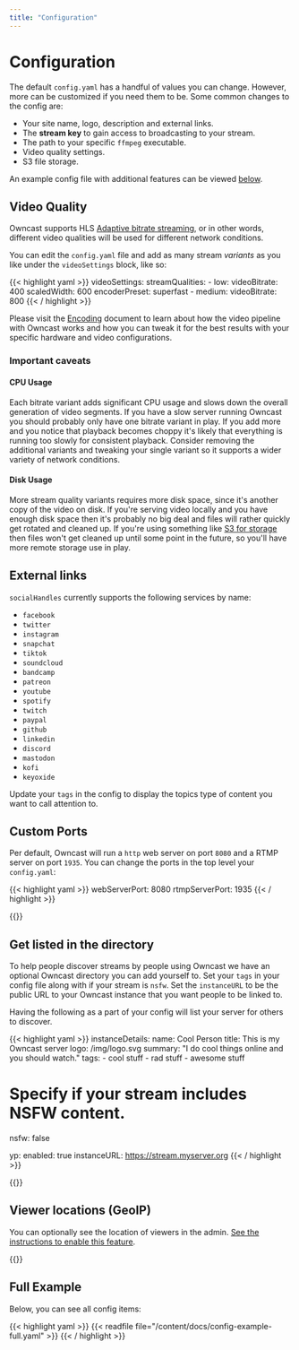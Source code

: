 ```yaml
---
title: "Configuration"
---
```


# Configuration

The default `config.yaml` has a handful of values you can change.  However, more can be customized if you need them to be.  Some common changes to the config are:

* Your site name, logo, description and external links.
* The **stream key** to gain access to broadcasting to your stream.
* The path to your specific `ffmpeg` executable.
* Video quality settings.
* S3 file storage.

An example config file with additional features can be viewed [below](#full-example).

## Video Quality

Owncast supports HLS [Adaptive bitrate streaming](https://en.wikipedia.org/wiki/Adaptive_bitrate_streaming), or in other words, different video qualities will be used for different network conditions.

You can edit the `config.yaml` file and add as many stream _variants_ as you like under the `videoSettings` block, like so:

{{< highlight yaml >}}
videoSettings:
  streamQualities:
    - low:
      videoBitrate: 400
      scaledWidth: 600
      encoderPreset: superfast
    - medium:
      videoBitrate: 800
{{< / highlight >}}

Please visit the [Encoding](/docs/encoding/) document to learn about how the video pipeline with Owncast works and how you can tweak it for the best results with your specific hardware and video configurations.

### Important caveats

#### CPU Usage

Each bitrate variant adds significant CPU usage and slows down the overall generation of video segments.  If you have a slow server running Owncast you should probably only have one bitrate variant in play.  If you add more and you notice that playback becomes choppy it's likely that everything is running too slowly for consistent playback.  Consider removing the additional variants and tweaking your single variant so it supports a wider variety of network conditions.

#### Disk Usage

More stream quality variants requires more disk space, since it's another copy of the video on disk.  If you're serving video locally and you have enough disk space then it's probably no big deal and files will rather quickly get rotated and cleaned up.  If you're using something like [S3 for storage](/docs/s3/) then files won't get cleaned up until some point in the future, so you'll have more remote storage use in play.

## External links

`socialHandles` currently supports the following services by name:

* `facebook`
* `twitter`
* `instagram`
* `snapchat`
* `tiktok`
* `soundcloud`
* `bandcamp`
* `patreon`
* `youtube`
* `spotify`
* `twitch`
* `paypal`
* `github`
* `linkedin`
* `discord`
* `mastodon`
* `kofi`
* `keyoxide`

Update your `tags` in the config to display the topics type of content you want to call attention to.

## Custom Ports

Per default, Owncast will run a `http` web server on port `8080` and a RTMP server on port `1935`. You can change the ports in the top level your `config.yaml`:

{{< highlight yaml >}}
webServerPort: 8080
rtmpServerPort: 1935
{{< / highlight >}}

{{<versionsupport feature="Custom Ports" version="0.0.4">}}

## Get listed in the directory

To help people discover streams by people using Owncast we have an optional Owncast directory you can add yourself to.  Set your `tags` in your config file along with if your stream is `nsfw`.  Set the `instanceURL` to be the public URL to your Owncast instance that you want people to be linked to.

Having the following as a part of your config will list your server for others to discover.

{{< highlight yaml >}}
instanceDetails:
  name: Cool Person
  title: This is my Owncast server
  logo: /img/logo.svg
  summary: "I do cool things online and you should watch."
  tags:
    - cool stuff
    - rad stuff
    - awesome stuff

  # Specify if your stream includes NSFW content.
  nsfw: false

yp:
  enabled: true
  instanceURL: https://stream.myserver.org
{{< / highlight >}}

{{<versionsupport feature="owncast directory" version="0.0.3">}}


## Viewer locations (GeoIP)

You can optionally see the location of viewers in the admin.
[See the instructions to enable this feature](/docs/geoip).

{{<versionsupport feature="admin dashboard" version="0.0.3">}}

## Full Example

Below, you can see all config items:

{{< highlight yaml >}}
{{< readfile file="/content/docs/config-example-full.yaml" >}}
{{< / highlight >}}

